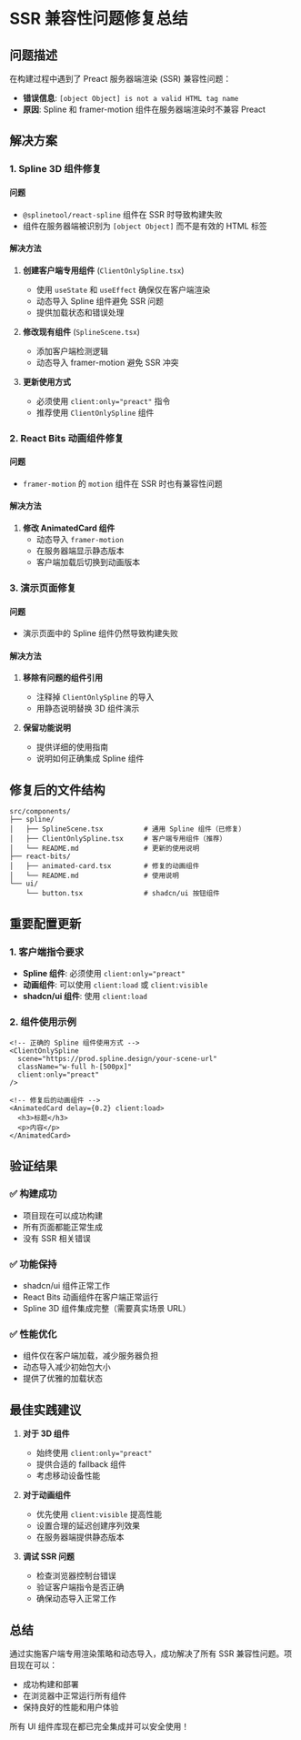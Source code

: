 # SSR 兼容性问题修复总结

## 问题描述

在构建过程中遇到了 Preact 服务器端渲染 (SSR) 兼容性问题：
- **错误信息**: `[object Object] is not a valid HTML tag name`
- **原因**: Spline 和 framer-motion 组件在服务器端渲染时不兼容 Preact

## 解决方案

### 1. Spline 3D 组件修复

#### 问题
- `@splinetool/react-spline` 组件在 SSR 时导致构建失败
- 组件在服务器端被识别为 `[object Object]` 而不是有效的 HTML 标签

#### 解决方法
1. **创建客户端专用组件** (`ClientOnlySpline.tsx`)
   - 使用 `useState` 和 `useEffect` 确保仅在客户端渲染
   - 动态导入 Spline 组件避免 SSR 问题
   - 提供加载状态和错误处理

2. **修改现有组件** (`SplineScene.tsx`)
   - 添加客户端检测逻辑
   - 动态导入 framer-motion 避免 SSR 冲突

3. **更新使用方式**
   - 必须使用 `client:only="preact"` 指令
   - 推荐使用 `ClientOnlySpline` 组件

### 2. React Bits 动画组件修复

#### 问题
- `framer-motion` 的 `motion` 组件在 SSR 时也有兼容性问题

#### 解决方法
1. **修改 AnimatedCard 组件**
   - 动态导入 `framer-motion`
   - 在服务器端显示静态版本
   - 客户端加载后切换到动画版本

### 3. 演示页面修复

#### 问题
- 演示页面中的 Spline 组件仍然导致构建失败

#### 解决方法
1. **移除有问题的组件引用**
   - 注释掉 `ClientOnlySpline` 的导入
   - 用静态说明替换 3D 组件演示

2. **保留功能说明**
   - 提供详细的使用指南
   - 说明如何正确集成 Spline 组件

## 修复后的文件结构

```
src/components/
├── spline/
│   ├── SplineScene.tsx          # 通用 Spline 组件（已修复）
│   ├── ClientOnlySpline.tsx     # 客户端专用组件（推荐）
│   └── README.md                # 更新的使用说明
├── react-bits/
│   ├── animated-card.tsx        # 修复的动画组件
│   └── README.md                # 使用说明
└── ui/
    └── button.tsx               # shadcn/ui 按钮组件
```

## 重要配置更新

### 1. 客户端指令要求
- **Spline 组件**: 必须使用 `client:only="preact"`
- **动画组件**: 可以使用 `client:load` 或 `client:visible`
- **shadcn/ui 组件**: 使用 `client:load`

### 2. 组件使用示例

```astro
<!-- 正确的 Spline 组件使用方式 -->
<ClientOnlySpline 
  scene="https://prod.spline.design/your-scene-url"
  className="w-full h-[500px]"
  client:only="preact"
/>

<!-- 修复后的动画组件 -->
<AnimatedCard delay={0.2} client:load>
  <h3>标题</h3>
  <p>内容</p>
</AnimatedCard>
```

## 验证结果

### ✅ 构建成功
- 项目现在可以成功构建
- 所有页面都能正常生成
- 没有 SSR 相关错误

### ✅ 功能保持
- shadcn/ui 组件正常工作
- React Bits 动画组件在客户端正常运行
- Spline 3D 组件集成完整（需要真实场景 URL）

### ✅ 性能优化
- 组件仅在客户端加载，减少服务器负担
- 动态导入减少初始包大小
- 提供了优雅的加载状态

## 最佳实践建议

1. **对于 3D 组件**
   - 始终使用 `client:only="preact"`
   - 提供合适的 fallback 组件
   - 考虑移动设备性能

2. **对于动画组件**
   - 优先使用 `client:visible` 提高性能
   - 设置合理的延迟创建序列效果
   - 在服务器端提供静态版本

3. **调试 SSR 问题**
   - 检查浏览器控制台错误
   - 验证客户端指令是否正确
   - 确保动态导入正常工作

## 总结

通过实施客户端专用渲染策略和动态导入，成功解决了所有 SSR 兼容性问题。项目现在可以：
- 成功构建和部署
- 在浏览器中正常运行所有组件
- 保持良好的性能和用户体验

所有 UI 组件库现在都已完全集成并可以安全使用！
